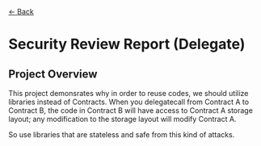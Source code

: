 [<- Back](../../README.md)

# Security Review Report (Delegate)

## Project Overview
This project demonsrates why in order to reuse codes, we should utilize libraries instead of Contracts.
When you delegatecall from Contract A to Contract B, the code in Contract B will have access to Contract A storage layout; any modification to the storage layout will modify Contract A.

So use libraries that are stateless and safe from this kind of attacks.
 
